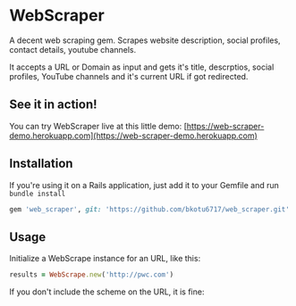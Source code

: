 # WebScraper

A decent web scraping gem. Scrapes website description, social profiles, contact details, youtube channels.


It accepts a URL or Domain as input and gets it's title, descrptios, social profiles, YouTube channels and it's current URL if got redirected.


## See it in action!

You can try WebScraper live at this little demo: [https://web-scraper-demo.herokuapp.com](https://web-scraper-demo.herokuapp.com)

## Installation


If you're using it on a Rails application, just add it to your Gemfile and run `bundle install`

```ruby
gem 'web_scraper', git: 'https://github.com/bkotu6717/web_scraper.git'
```

## Usage

Initialize a WebScrape instance for an URL, like this:

```ruby
results = WebScrape.new('http://pwc.com')
```

If you don't include the scheme on the URL, it is fine:
